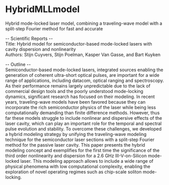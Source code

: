 # HybridMLLmodel
Hybrid mode-locked laser model, combining a traveling-wave model with a split-step Fourier method for fast and accurate 

-- Scientific Reports -- <br />
Title: Hybrid model for semiconductor-based mode-locked lasers with cavity dispersion and nonlinearity <br />
Authors: Stijn Cuyvers, Stijn Poelman, Kasper Van Gasse, and Bart Kuyken


-- Outline -- <br />
Semiconductor-based mode-locked lasers, integrated sources enabling the generation of coherent ultra-short optical pulses,
are important for a wide range of applications, including datacom, optical ranging and spectroscopy. As their performance
remains largely unpredictable due to the lack of commercial design tools and the poorly understood mode-locking dynamics,
significant research has focused on their modeling. In recent years, traveling-wave models have been favored because they
can incorporate the rich semiconductor physics of the laser while being less computationally demanding than finite difference
methods. However, thus far these models struggle to include nonlinear and dispersive effects of the laser cavity, which can play
an important role for the temporal and spectral pulse evolution and stability. To overcome these challenges, we developed
a hybrid modeling strategy by unifying the traveling-wave modeling technique for the semiconductor laser sections with a
split-step Fourier method for the passive laser cavity. This paper presents the hybrid modeling concept and exemplifies for the
first time the significance of the third order nonlinearity and dispersion for a 2.6 GHz III-V-on-Silicon mode-locked laser. This
modeling approach allows to include a wide range of physical phenomena with low computational complexity, enabling the
exploration of novel operating regimes such as chip-scale soliton mode-locking.
